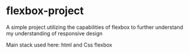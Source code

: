 # flexbox-project

A simple project utilizing the capabilities of flexbox to further understand my 
understanding of responsive design

Main stack used here:
html and Css flexbox

